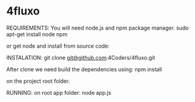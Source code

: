4fluxo
======

REQUIREMENTS:
You will need node.js and npm package manager.
sudo apt-get install node npm

or get node and install from source code:

INSTALATION:
git clone git@github.com:4Coders/4fluxo.git

After clone we need build the dependencies using:
npm install

on the project root folder.

RUNNING:
on root app folder:
node app.js